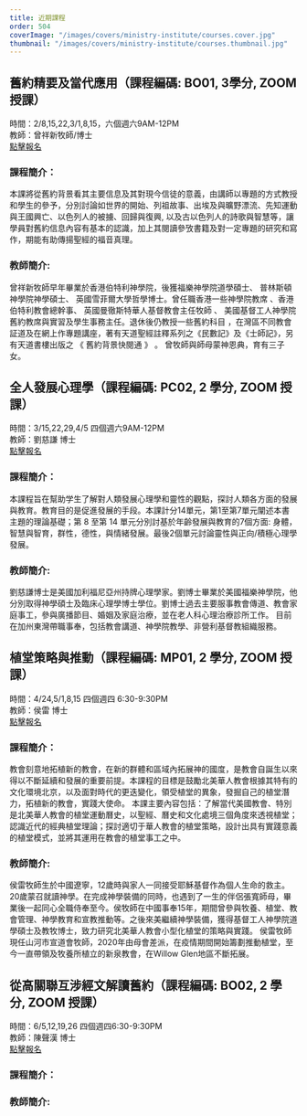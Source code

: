 ```yaml
---
title: 近期課程
order: 504
coverImage: "/images/covers/ministry-institute/courses.cover.jpg"
thumbnail: "/images/covers/ministry-institute/courses.thumbnail.jpg"
---
```

## 舊約精要及當代應用（課程編碼: BO01, 3學分, ZOOM 授課）
時間：2/8,15,22,3/1,8,15，六個週六9AM-12PM\
教師：曾祥新牧師/博士\
[點擊報名](https://form.jotform.com/242686550259162)

### 課程簡介：
本課將從舊約背景看其主要信息及其對現今信徒的意義，由講師以專題的方式教授和學生的參予，分別討論如世界的開始、列祖故事、出埃及與曠野漂流、先知運動與王國興亡、以色列人的被擄、回歸與復興, 以及古以色列人的詩歌與智慧等，讓學員對舊約信息內容有基本的認識，加上其閱讀參攷書籍及對一定專題的研究和寫作，期能有助傳揚聖經的福音真理。
### 教師簡介:
曾祥新牧師早年畢業於香港伯特利神學院，後獲福樂神學院道學碩士、 普林斯頓神學院神學碩士、 英國雪菲爾大學哲學博士。曾任職香港一些神學院教席 、香港伯特利教會總幹事、 英國曼徹斯特華人基督教會主任牧師 、 美國基督工人神學院舊約教席與實習及學生事務主任。退休後仍教授一些舊約科目 ，在灣區不同教會証道及在網上作專題講座，著有天道聖經註釋系列之《民數記》及《士師記》，另有天道書樓出版之 《 舊約背景快閱通 》 。 曾牧師與師母蒙神恩典，育有三子女。
</br>

## 全人發展心理學（課程編碼: PC02, 2 學分, ZOOM 授課）
時間：3/15,22,29,4/5 四個週六9AM-12PM\
教師：劉慈謙 博士\
[點擊報名](https://form.jotform.com/232775455948169)

### 課程簡介：
本課程旨在幫助学生了解對人類發展心理學和靈性的觀點，探討人類各方面的發展與教育。教育目的是促進發展的手段。本課計分14單元，第1至第7單元闡述本書主題的理論基礎；第 8 至第 14 單元分別討基於年齡發展與教育的7個方面: 身體，智慧與智育，群性，德性，與情緒發展。最後2個單元討論靈性與正向/積極心理學發展。 
### 教師簡介:
劉慈謙博士是美國加利福尼亞州持牌心理學家。劉博士畢業於美國福樂神學院，他分別取得神學碩士及臨床心理學博士學位。劉博士過去主要服事教會傳道、教會家庭事工，參與廣播節目、婚姻及家庭治療，並在老人科心理治療診所工作。 目前在加州東灣帶職事奉，包括教會講道、神學院教學、非營利基督教組織服務。
</br>

## 植堂策略與推動（課程編碼: MP01, 2 學分, ZOOM 授課）
時間：4/24,5/1,8,15	四個週四 6:30-9:30PM\
教師：侯雷 博士\
[點擊報名](https://form.jotform.com/242686843106158)

### 課程簡介：
教會刻意地拓植新的教會，在新的群體和區域內拓展神的國度，是教會自誕生以來得以不斷延續和發展的重要前提。本課程的目標是鼓勵北美華人教會根據其特有的文化環境北京，以及面對時代的更迭變化，領受植堂的異象，發掘自己的植堂潛力，拓植新的教會，實踐大使命。
本課主要內容包括：了解當代美國教會、特別是北美華人教會的植堂運動曆史，以聖經、曆史和文化處境三個角度來透視植堂；認識近代的經典植堂理論；探討適切于華人教會的植堂策略，設計出具有實踐意義的植堂模式，並將其運用在教會的植堂事工之中。
### 教師簡介:
侯雷牧師生於中國遼寧，12歲時與家人一同接受耶穌基督作為個人生命的救主。20歲蒙召就讀神學。在完成神學裝備的同時，也遇到了一生的伴侶張寬師母，畢業後一起同心全職侍奉至今。侯牧師在中國事奉15年，期間曾參與牧養、植堂、教會管理、神學教育和宣教推動等。之後來美繼續神學裝備，獲得基督工人神學院道學碩士及教牧博士，致力研究北美華人教會小型化植堂的策略與實踐。
侯雷牧師現任山河市宣道會牧師，2020年由母會差派，在疫情期間開始籌劃推動植堂，至今一直帶領及牧養所植立的新泉教會，在Willow Glen地區不斷拓展。
</br>

## 從高關聯互涉經文解讀舊約（課程編碼: BO02, 2 學分, ZOOM 授課）
時間：6/5,12,19,26	四個週四6:30-9:30PM\
教師：陳聲漢 博士\
[點擊報名](https://form.jotform.com/242687214691160)

### 課程簡介：

### 教師簡介:

</br>